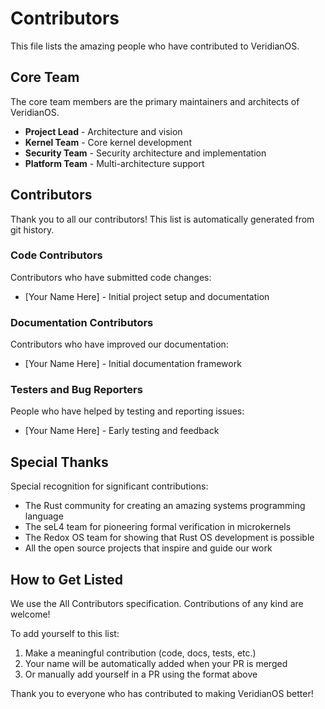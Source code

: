 # Contributors

This file lists the amazing people who have contributed to VeridianOS.

## Core Team

The core team members are the primary maintainers and architects of VeridianOS.

- **Project Lead** - Architecture and vision
- **Kernel Team** - Core kernel development
- **Security Team** - Security architecture and implementation
- **Platform Team** - Multi-architecture support

## Contributors

Thank you to all our contributors! This list is automatically generated from git history.

### Code Contributors

Contributors who have submitted code changes:

- [Your Name Here] - Initial project setup and documentation

### Documentation Contributors

Contributors who have improved our documentation:

- [Your Name Here] - Initial documentation framework

### Testers and Bug Reporters

People who have helped by testing and reporting issues:

- [Your Name Here] - Early testing and feedback

## Special Thanks

Special recognition for significant contributions:

- The Rust community for creating an amazing systems programming language
- The seL4 team for pioneering formal verification in microkernels
- The Redox OS team for showing that Rust OS development is possible
- All the open source projects that inspire and guide our work

## How to Get Listed

We use the All Contributors specification. Contributions of any kind are welcome!

To add yourself to this list:
1. Make a meaningful contribution (code, docs, tests, etc.)
2. Your name will be automatically added when your PR is merged
3. Or manually add yourself in a PR using the format above

Thank you to everyone who has contributed to making VeridianOS better!